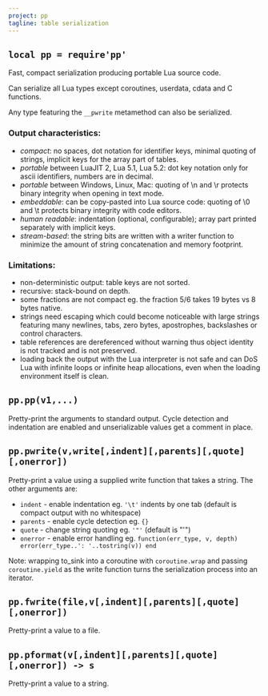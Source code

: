 ```yaml
---
project: pp
tagline: table serialization
---
```


## `local pp = require'pp'`

Fast, compact serialization producing portable Lua source code.

Can serialize all Lua types except coroutines, userdata, cdata and C functions.

Any type featuring the `__pwrite` metamethod can also be serialized.

### Output characteristics:
  * *compact*: no spaces, dot notation for identifier keys, minimal quoting of strings, implicit keys for the array part of tables.
  * *portable* between LuaJIT 2, Lua 5.1, Lua 5.2: dot key notation only for ascii identifiers, numbers are in decimal.
  * *portable* between Windows, Linux, Mac: quoting of \n and \r protects binary integrity when opening in text mode.
  * *embeddable*: can be copy-pasted into Lua source code: quoting of \0 and \t protects binary integrity with code editors.
  * *human readable*: indentation (optional, configurable); array part printed separately with implicit keys.
  * *stream-based*: the string bits are written with a writer function to minimize the amount of string concatenation and memory footprint.

### Limitations:
  * non-deterministic output: table keys are not sorted.
  * recursive: stack-bound on depth.
  * some fractions are not compact eg. the fraction 5/6 takes 19 bytes vs 8 bytes native.
  * strings need escaping which could become noticeable with large strings featuring many newlines, tabs, zero bytes, apostrophes, backslashes or control characters.
  * table references are dereferenced without warning thus object identity is not tracked and is not preserved.
  * loading back the output with the Lua interpreter is not safe and can DoS Lua with infinite loops or infinite heap allocations, even when the loading environment itself is clean.

## `pp.pp(v1,...)`

Pretty-print the arguments to standard output. Cycle detection and indentation are enabled and unserializable values get a comment in place.

## `pp.pwrite(v,write[,indent][,parents][,quote][,onerror])`

Pretty-print a value using a supplied write function that takes a string. The other arguments are:
  * `indent` - enable indentation eg. `'\t'` indents by one tab (default is compact output with no whitespace)
  * `parents` - enable cycle detection eg. `{}`
  * `quote` - change string quoting eg. `'"'` (default is "'")
  * `onerror` - enable error handling eg. `function(err_type, v, depth) error(err_type..': '..tostring(v)) end`

Note: wrapping to_sink into a coroutine with `coroutine.wrap` and passing `coroutine.yield` as the write function turns the serialization process into an iterator.

## `pp.fwrite(file,v[,indent][,parents][,quote][,onerror])`

Pretty-print a value to a file.

## `pp.pformat(v[,indent][,parents][,quote][,onerror]) -> s`

Pretty-print a value to a string.
